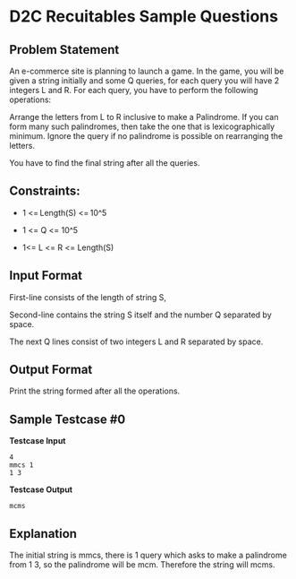 # D2C Recuitables Sample Questions
## Problem Statement

An e-commerce site is planning to launch a game. In the game, you will be given a string initially and some Q queries, for each query you will have 2 integers L and R. For each query, you have to perform the following operations:

Arrange the letters from  L to R inclusive to make a Palindrome. If you can form many such palindromes, then take the one that is lexicographically minimum. Ignore the query if no palindrome is possible on rearranging the letters.

You have to find the final string after all the queries.

## Constraints:

- 1 <= Length(S) <= 10^5

- 1 <=  Q <= 10^5 

- 1<= L <= R <= Length(S)

## Input Format

First-line consists of the length of string S, 

Second-line contains the string S itself and the number Q separated by space.

The next Q lines consist of two integers L and R separated by space.

## Output Format

Print the string formed after all the operations.

## Sample Testcase #0

**Testcase Input**

```
4
mmcs 1
1 3
```

**Testcase Output**
```
mcms

```

## Explanation

The initial string is mmcs, there is 1 query which asks to make a palindrome from 1 3, so the palindrome will be mcm. Therefore the string will mcms.